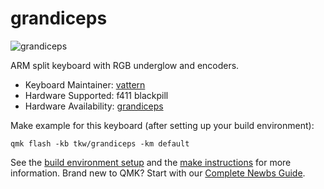 # grandiceps

![grandiceps](https://i.imgur.com/FMtsboV.jpg)

ARM split keyboard with RGB underglow and encoders.

* Keyboard Maintainer: [vattern](https://github.com/vattern)
* Hardware Supported: f411 blackpill
* Hardware Availability: [grandiceps](https://github.com/vattern/grandiceps)

Make example for this keyboard (after setting up your build environment):

    qmk flash -kb tkw/grandiceps -km default

See the [build environment setup](https://docs.qmk.fm/#/getting_started_build_tools) and the [make instructions](https://docs.qmk.fm/#/getting_started_make_guide) for more information. Brand new to QMK? Start with our [Complete Newbs Guide](https://docs.qmk.fm/#/newbs).
